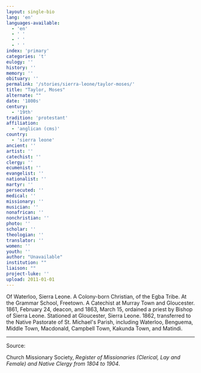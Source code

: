 ```yaml
---
layout: single-bio
lang: 'en'
languages-available:
  - 'en'
  - ' '
  - ' '
  - ' '
index: 'primary'
categories: 't'
eulogy: ''
history: ''
memory: ''
obituary: ''
permalink: '/stories/sierra-leone/taylor-moses/'
title: "Taylor, Moses"
alternate: ""
date: '1800s'
century:
  - '19th'
tradition: 'protestant'
affiliation:
  - 'anglican (cms)'
country:
  - 'sierra leone'
ancient: ''
artist: ''
catechist: ''
clergy: ''
ecumenist: ''
evangelist: ''
nationalist: ''
martyr: ''
persecuted: ''
medical: ''
missionary: ''
musician: ''
nonafrican: ''
nonchristian: ''
photo: ''
scholar: ''
theologian: ''
translator: ''
women: ''
youth: ''
author: "Unavailable"
institution: ""
liaison: ""
project-luke: ''
upload: 2011-01-01
---
```




Of Waterloo, Sierra Leone.  A Colony-born Christian, of the Egba Tribe.  At the Grammar School, Freetown.  A Catechist at Murray Town and Gloucester.  1861, February 24, deacon, and 1863, March 15, ordained a priest by Bishop of Sierra Leone.  Stationed at Gloucester, Sierra Leone.  1862, transferred to the Native Pastorate of St. Michael's Parish, including Waterloo, Benguema, Middle Town, Macdonald, Campbell Town, Kakunda Town, and Matindi.



---

Source:

Church Missionary Society, *Register of Missionaries (Clerical, Lay and Female) and Native Clergy from 1804 to 1904*.